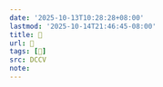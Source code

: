 ```yaml
---
date: '2025-10-13T10:28:28+08:00'
lastmod: '2025-10-14T21:46:45-08:00'
title: 􅞠
url: 􅞠
tags: [𪒬]
src: DCCV
note:
---
```

